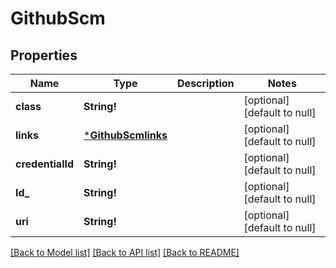 # GithubScm

## Properties
Name | Type | Description | Notes
------------ | ------------- | ------------- | -------------
**class** | **String!** |  | [optional] [default to null]
**links** | [***GithubScmlinks**](GithubScmlinks.md) |  | [optional] [default to null]
**credentialId** | **String!** |  | [optional] [default to null]
**Id_** | **String!** |  | [optional] [default to null]
**uri** | **String!** |  | [optional] [default to null]

[[Back to Model list]](../README.md#documentation-for-models) [[Back to API list]](../README.md#documentation-for-api-endpoints) [[Back to README]](../README.md)


